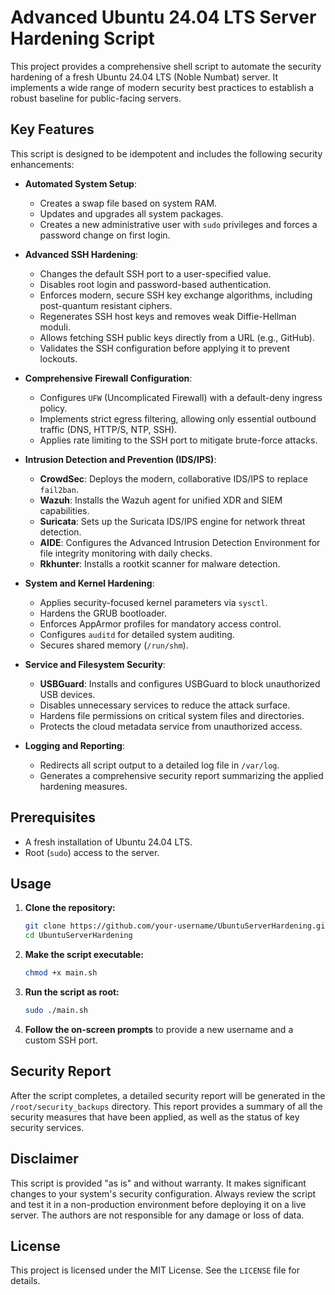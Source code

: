# Advanced Ubuntu 24.04 LTS Server Hardening Script

This project provides a comprehensive shell script to automate the security hardening of a fresh Ubuntu 24.04 LTS (Noble Numbat) server. It implements a wide range of modern security best practices to establish a robust baseline for public-facing servers.

## Key Features

This script is designed to be idempotent and includes the following security enhancements:

- **Automated System Setup**:
  - Creates a swap file based on system RAM.
  - Updates and upgrades all system packages.
  - Creates a new administrative user with `sudo` privileges and forces a password change on first login.

- **Advanced SSH Hardening**:
  - Changes the default SSH port to a user-specified value.
  - Disables root login and password-based authentication.
  - Enforces modern, secure SSH key exchange algorithms, including post-quantum resistant ciphers.
  - Regenerates SSH host keys and removes weak Diffie-Hellman moduli.
  - Allows fetching SSH public keys directly from a URL (e.g., GitHub).
  - Validates the SSH configuration before applying it to prevent lockouts.

- **Comprehensive Firewall Configuration**:
  - Configures `UFW` (Uncomplicated Firewall) with a default-deny ingress policy.
  - Implements strict egress filtering, allowing only essential outbound traffic (DNS, HTTP/S, NTP, SSH).
  - Applies rate limiting to the SSH port to mitigate brute-force attacks.

- **Intrusion Detection and Prevention (IDS/IPS)**:
  - **CrowdSec**: Deploys the modern, collaborative IDS/IPS to replace `fail2ban`.
  - **Wazuh**: Installs the Wazuh agent for unified XDR and SIEM capabilities.
  - **Suricata**: Sets up the Suricata IDS/IPS engine for network threat detection.
  - **AIDE**: Configures the Advanced Intrusion Detection Environment for file integrity monitoring with daily checks.
  - **Rkhunter**: Installs a rootkit scanner for malware detection.

- **System and Kernel Hardening**:
  - Applies security-focused kernel parameters via `sysctl`.
  - Hardens the GRUB bootloader.
  - Enforces AppArmor profiles for mandatory access control.
  - Configures `auditd` for detailed system auditing.
  - Secures shared memory (`/run/shm`).

- **Service and Filesystem Security**:
  - **USBGuard**: Installs and configures USBGuard to block unauthorized USB devices.
  - Disables unnecessary services to reduce the attack surface.
  - Hardens file permissions on critical system files and directories.
  - Protects the cloud metadata service from unauthorized access.

- **Logging and Reporting**:
  - Redirects all script output to a detailed log file in `/var/log`.
  - Generates a comprehensive security report summarizing the applied hardening measures.

## Prerequisites

- A fresh installation of Ubuntu 24.04 LTS.
- Root (`sudo`) access to the server.

## Usage

1. **Clone the repository:**
   ```bash
   git clone https://github.com/your-username/UbuntuServerHardening.git
   cd UbuntuServerHardening
   ```
2. **Make the script executable:**
   ```bash
   chmod +x main.sh
   ```
3. **Run the script as root:**
   ```bash
   sudo ./main.sh
   ```
4. **Follow the on-screen prompts** to provide a new username and a custom SSH port.

## Security Report

After the script completes, a detailed security report will be generated in the `/root/security_backups` directory. This report provides a summary of all the security measures that have been applied, as well as the status of key security services.

## Disclaimer

This script is provided "as is" and without warranty. It makes significant changes to your system's security configuration. Always review the script and test it in a non-production environment before deploying it on a live server. The authors are not responsible for any damage or loss of data.

## License

This project is licensed under the MIT License. See the `LICENSE` file for details.
